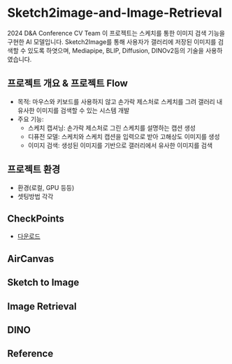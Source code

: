 # Sketch2image-and-Image-Retrieval
2024 D&amp;A Conference CV Team
이 프로젝트는 스케치를 통한 이미지 검색 기능을 구현한 AI 모델입니다. Sketch2Image를 통해 사용자가 갤러리에 저장된 이미지를 검색할 수 있도록 하엿으며, Mediapipe, BLIP, Diffusion, DINOv2등의 기술을 사용하였습니다.

## 프로젝트 개요 & 프로젝트 Flow
- 목적: 마우스와 키보드를 사용하지 않고 손가락 제스처로 스케치를 그려 갤러리 내 유사한 이미지를 검색할 수 있는 시스템 개발
- 주요 기능:
    - 스케치 캡셔닝: 손가락 제스처로 그린 스케치를 설명하는 캡션 생성
    - 디퓨전 모델: 스케치와 스케치 캡션을 입력으로 받아 고해상도 이미지를 생성
    - 이미지 검색: 생성된 이미지를 기반으로 갤러리에서 유사한 이미지를 검색


## 프로젝트 환경
- 환경(로컬, GPU 등등)
- 셋팅방법 각각

## CheckPoints

- [다운로드](https://drive.google.com/drive/folders/16tHzOjyHXhN-VVOLXzvbGTfwh5uv1Sff?usp=sharing)
  
## AirCanvas

## Sketch to Image

## Image Retrieval

## DINO



## Reference
